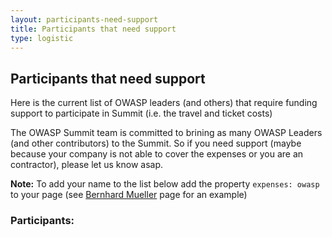 ```yaml
---
layout: participants-need-support
title: Participants that need support
type: logistic
---
```



## Participants that need support

Here is the current list of OWASP leaders (and others) that require funding support to participate in Summit (i.e. the travel and ticket costs)

The OWASP Summit team is committed to brining as many OWASP Leaders (and other contributors) to the Summit. So if you need support (maybe because your company is not able to cover the expenses or you are an contractor), please let us know asap.

**Note:** To add your name to the list below add the property ```expenses: owasp``` to your page (see [Bernhard Mueller](https://github.com/OWASP/owasp-summit-2017/edit/master/Participants/Bernhard-Mueller.md) page for an example)

### Participants: